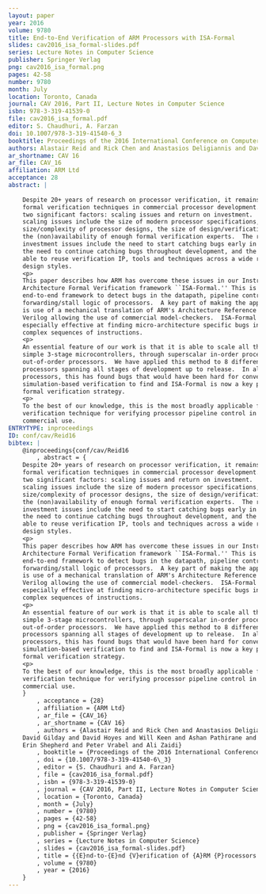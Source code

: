 ```yaml
---
layout: paper
year: 2016
volume: 9780
title: End-to-End Verification of ARM Processors with ISA-Formal
slides: cav2016_isa_formal-slides.pdf
series: Lecture Notes in Computer Science
publisher: Springer Verlag
png: cav2016_isa_formal.png
pages: 42-58
number: 9780
month: July
location: Toronto, Canada
journal: CAV 2016, Part II, Lecture Notes in Computer Science
isbn: 978-3-319-41539-0
file: cav2016_isa_formal.pdf
editor: S. Chaudhuri, A. Farzan
doi: 10.1007/978-3-319-41540-6_3
booktitle: Proceedings of the 2016 International Conference on Computer Aided Verification (CAV'16)
authors: Alastair Reid and Rick Chen and Anastasios Deligiannis and David Gilday and David Hoyes and Will Keen and Ashan Pathirane and Erin Shepherd and Peter Vrabel and Ali Zaidi
ar_shortname: CAV 16
ar_file: CAV_16
affiliation: ARM Ltd
acceptance: 28
abstract: |
    
    Despite 20+ years of research on processor verification, it remains hard to use
    formal verification techniques in commercial processor development.  There are
    two significant factors: scaling issues and return on investment.  The
    scaling issues include the size of modern processor specifications, the
    size/complexity of processor designs, the size of design/verification teams and
    the (non)availability of enough formal verification experts.  The return on
    investment issues include the need to start catching bugs early in development,
    the need to continue catching bugs throughout development, and the need to be
    able to reuse verification IP, tools and techniques across a wide range of
    design styles.
    <p>
    This paper describes how ARM has overcome these issues in our Instruction Set
    Architecture Formal Verification framework ``ISA-Formal.'' This is an
    end-to-end framework to detect bugs in the datapath, pipeline control and
    forwarding/stall logic of processors.  A key part of making the approach scale
    is use of a mechanical translation of ARM's Architecture Reference Manuals to
    Verilog allowing the use of commercial model-checkers.  ISA-Formal has proven
    especially effective at finding micro-architecture specific bugs involving
    complex sequences of instructions.
    <p>
    An essential feature of our work is that it is able to scale all the way from
    simple 3-stage microcontrollers, through superscalar in-order processors up to
    out-of-order processors.  We have applied this method to 8 different ARM
    processors spanning all stages of development up to release.  In all
    processors, this has found bugs that would have been hard for conventional
    simulation-based verification to find and ISA-Formal is now a key part of ARM's
    formal verification strategy.
    <p>
    To the best of our knowledge, this is the most broadly applicable formal
    verification technique for verifying processor pipeline control in mainstream
    commercial use.
ENTRYTYPE: inproceedings
ID: conf/cav/Reid16
bibtex: |
    @inproceedings{conf/cav/Reid16
        , abstract = {
    Despite 20+ years of research on processor verification, it remains hard to use
    formal verification techniques in commercial processor development.  There are
    two significant factors: scaling issues and return on investment.  The
    scaling issues include the size of modern processor specifications, the
    size/complexity of processor designs, the size of design/verification teams and
    the (non)availability of enough formal verification experts.  The return on
    investment issues include the need to start catching bugs early in development,
    the need to continue catching bugs throughout development, and the need to be
    able to reuse verification IP, tools and techniques across a wide range of
    design styles.
    <p>
    This paper describes how ARM has overcome these issues in our Instruction Set
    Architecture Formal Verification framework ``ISA-Formal.'' This is an
    end-to-end framework to detect bugs in the datapath, pipeline control and
    forwarding/stall logic of processors.  A key part of making the approach scale
    is use of a mechanical translation of ARM's Architecture Reference Manuals to
    Verilog allowing the use of commercial model-checkers.  ISA-Formal has proven
    especially effective at finding micro-architecture specific bugs involving
    complex sequences of instructions.
    <p>
    An essential feature of our work is that it is able to scale all the way from
    simple 3-stage microcontrollers, through superscalar in-order processors up to
    out-of-order processors.  We have applied this method to 8 different ARM
    processors spanning all stages of development up to release.  In all
    processors, this has found bugs that would have been hard for conventional
    simulation-based verification to find and ISA-Formal is now a key part of ARM's
    formal verification strategy.
    <p>
    To the best of our knowledge, this is the most broadly applicable formal
    verification technique for verifying processor pipeline control in mainstream
    commercial use.
    }
        , acceptance = {28}
        , affiliation = {ARM Ltd}
        , ar_file = {CAV_16}
        , ar_shortname = {CAV 16}
        , authors = {Alastair Reid and Rick Chen and Anastasios Deligiannis and
    David Gilday and David Hoyes and Will Keen and Ashan Pathirane and
    Erin Shepherd and Peter Vrabel and Ali Zaidi}
        , booktitle = {Proceedings of the 2016 International Conference on Computer Aided Verification (CAV'16)}
        , doi = {10.1007/978-3-319-41540-6\_3}
        , editor = {S. Chaudhuri and A. Farzan}
        , file = {cav2016_isa_formal.pdf}
        , isbn = {978-3-319-41539-0}
        , journal = {CAV 2016, Part II, Lecture Notes in Computer Science}
        , location = {Toronto, Canada}
        , month = {July}
        , number = {9780}
        , pages = {42-58}
        , png = {cav2016_isa_formal.png}
        , publisher = {Springer Verlag}
        , series = {Lecture Notes in Computer Science}
        , slides = {cav2016_isa_formal-slides.pdf}
        , title = {{E}nd-to-{E}nd {V}erification of {A}RM {P}rocessors with {I}SA-{F}ormal}
        , volume = {9780}
        , year = {2016}
    }
---
```

